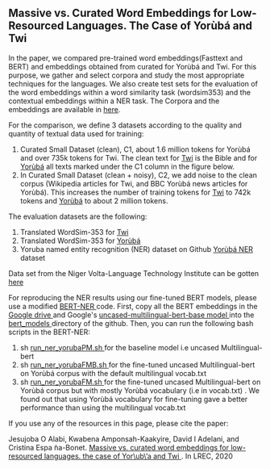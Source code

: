 ## Massive vs. Curated Word Embeddings for Low-Resourced Languages. The Case of Yorùbá and Twi

In the paper, we compared pre-trained word embeddings(Fasttext and BERT) and embeddings obtained from curated for Yorùbá and Twi. For this purpose, we gather and select corpora and study the most appropriate techniques for the languages. We also create test sets for the evaluation of the word embeddings within a word similarity task (wordsim353) and the contextual embeddings within a NER task. The Corpora and the embeddings are available in <a href="https://drive.google.com/drive/folders/1jkwLBkxJhnfVvf1yd7PyZw0nY8aNYaNN?usp=sharing">here</a>. 


For the comparison, we define 3 datasets according to the quality and quantity of textual data used for training: 
1. Curated Small Dataset (clean), C1, about 1.6 million tokens for Yorùbá and over 735k tokens for Twi. The clean text for <a href="https://drive.google.com/drive/folders/1cQ5lap1sn-SYbr9LdNo6Xqr--O0l60IQ">Twi</a> is the Bible and for <a href="https://drive.google.com/drive/folders/1fFuP5CBWbMAHn3SP_8kc3eVgf9cozWKW">Yorùbá</a> all texts marked under the C1 column in the figure below. 
2. In Curated Small Dataset (clean + noisy), C2, we add noise to the clean corpus (Wikipedia articles for Twi, and BBC Yorùbá news articles for Yorùbá). This increases the number of training tokens for <a href="https://drive.google.com/drive/folders/1cQ5lap1sn-SYbr9LdNo6Xqr--O0l60IQ">Twi</a> to 742k tokens and <a href="https://drive.google.com/drive/folders/1fFuP5CBWbMAHn3SP_8kc3eVgf9cozWKW">Yorùbá</a> to about 2 million tokens. 
 <!--- 3. Curated Large Dataset, C3 consists of all available texts we are able to crawl and source out for, either clean or noisy (<a href="https://drive.google.com/drive/folders/1cQ5lap1sn-SYbr9LdNo6Xqr--O0l60IQ">Twi</a>, <a href="https://drive.google.com/drive/folders/1fFuP5CBWbMAHn3SP_8kc3eVgf9cozWKW">Yorùbá</a>). --->

The evaluation datasets are the following:
1) Translated WordSim-353 for <a href="https://github.com/ajesujoba/YorubaTwi-Embedding/blob/master/Twi/wordsim_tw.csv">Twi</a>
2) Translated WordSim-353 for <a href="https://github.com/ajesujoba/YorubaTwi-Embedding/blob/master/Yoruba/wordSim353_yo.csv">Yorùbá</a>
3) Yoruba named entity recognition (NER) dataset on Github <a href="https://github.com/ajesujoba/YorubaTwi-Embedding/tree/master/Yoruba/Yor%C3%B9b%C3%A1-NER"> Yorùbá NER </a> dataset

Data set from the Niger Volta-Language Technology Institute can be gotten<a href="https://github.com/Niger-Volta-LTI/yoruba-text"> here  </a>

For reproducing the NER results using our fine-tuned BERT models, please use a modified <a href="https://github.com/dadelani/BERT-NER"> BERT-NER  </a> code. First, copy all the BERT embeddings in the <a href="https://drive.google.com/drive/folders/1VKLegJ3-t9Ro7ZHgsceaLoxAbrZ_3jkW?usp=sharing"> Google drive </a> and Google's <a href="https://github.com/google-research/bert"> uncased-multilingual-bert-base model </a> into the <a href="https://github.com/dadelani/BERT-NER/tree/master/bert_models"> bert_models </a> directory of the github. Then, you can run the following bash scripts in the BERT-NER:
1) sh <a href="https://github.com/dadelani/BERT-NER/blob/master/run_ner_yorubaPM.sh"> run_ner_yorubaPM.sh </a> for the baseline model i.e uncased Multilingual-bert
2) sh <a href="https://github.com/dadelani/BERT-NER/blob/master/run_ner_yorubaFMB.sh"> run_ner_yorubaFMB.sh </a> for the fine-tuned uncased Multilingual-bert on Yorùbá corpus with the default multilingual vocab.txt
3) sh <a href="https://github.com/dadelani/BERT-NER/blob/master/run_ner_yorubaFM.sh"> run_ner_yorubaFM.sh </a> for the fine-tuned uncased Multilingual-bert on Yorùbá corpus but with mostly Yorùbá vocabulary (i.e in vocab.txt) . We found out that using Yorùbá vocabulary for fine-tuning gave a better performance than using the multilingual vocab.txt


If you use any of the resources in this page, please cite the paper:

Jesujoba  O  Alabi,  Kwabena  Amponsah-Kaakyire,  David  I  Adelani,  and  Cristina  Espa ̃na-Bonet. <a href="https://arxiv.org/abs/1912.02481"> Massive vs. curated word embeddings for low-resourced languages. the case of Yor\ub\’a and Twi </a>. In LREC, 2020
